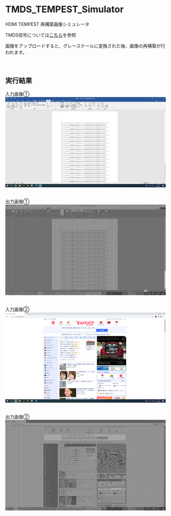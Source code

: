 # TMDS_TEMPEST_Simulator
HDMI TEMPEST 再構築画像シミュレータ

TMDS信号については[こちら](https://github.com/daianjibetu/TMDS_Signal_Simulator)を参照  

画像をアップロードすると、グレースケールに変換された後、画像の再構築が行われます。
<br><br><br>

## 実行結果
入力画像①
<img src="img/1.png"><br><br>

出力画像①
<img src="img/1_TEMPEST.png"><br><br>

入力画像②
<img src="img/2.png"><br><br>

出力画像②
<img src="img/2_TEMPEST.png"><br><br>
